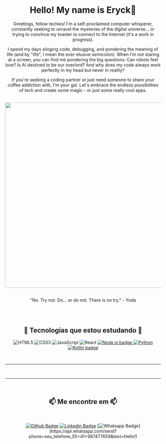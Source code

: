 <div align="center">
  <h1>Hello! My name is Eryck👋</h1>
  <p>Greetings, fellow techies! I'm a self-proclaimed computer whisperer, constantly seeking to unravel the mysteries of the digital universe... or trying to convince   my toaster to connect to the Internet (it's a work in progress).</p>
    
  <p>I spend my days slinging code, debugging, and pondering the meaning of life (and by "life", I mean the ever-elusive semicolon). When I'm not staring at a screen,    you can find me pondering the big questions: Can robots feel love? Is AI destined to be our overlord? And why does my code always work perfectly in my head but       never in reality? 
    
   <p>If you're seeking a coding partner or just need someone to share your coffee addiction with, I'm your gal. Let's embrace the endless possibilities of tech and      create some magic - or just some really cool apps.</p>
  <br>
  <img src="https://cdnb.artstation.com/p/assets/images/images/048/282/733/original/exceptrea-gamerroom-1-revisioned-0.gif" width="600px">
  <br>
  <br>
  <p>"No. Try not. Do… or do not. There is no try." - Yoda</p>
  <br>
  <br>
  <h2>🚀 Tecnologias que estou estudando 🚀</h2>
  
  <p align="center">
    <img src="https://img.shields.io/badge/-HTML5-E34F26?logo=html5&logoColor=white&style=for-the-badge" alt="HTML5">
    <img src="https://img.shields.io/badge/-CSS3-1572B6?logo=css3&logoColor=white&style=for-the-badge" alt="CSS3">
    <img src="https://img.shields.io/badge/-JavaScript-F7DF1E?logo=javascript&logoColor=white&style=for-the-badge" alt="JavaScript">
    <img src="https://img.shields.io/badge/-React-61DAFB?logo=react&logoColor=white&style=for-the-badge" alt="React">
    <a href="https://nodejs.org/"><img src="https://img.shields.io/badge/Node.js-%23339933.svg?&style=for-the-badge&logo=node.js&logoColor=white" alt="Node.js badge"/>
    <img src="https://img.shields.io/badge/-Python-3776AB?logo=python&logoColor=white&style=for-the-badge" alt="Python">
    <a href="https://kotlinlang.org/"><img src="https://img.shields.io/badge/Kotlin-%230095D5.svg?&style=for-the-badge&logo=kotlin&logoColor=white" alt="Kotlin badge"/></a>

  </p>
  <br>
  <hr>
  <br>
  <hr>
  <br>
  <h2>📫 Me encontre em 📫</h2>
  <br>
      
[![Github Badge](https://img.shields.io/badge/-Github-000?style=flat-square&logo=Github&logoColor=white&link=https://github.com/EryckBarreto)](https://github.com/EryckBarreto)
[![Linkedin Badge](https://img.shields.io/badge/-LinkedIn-blue?style=flat-square&logo=Linkedin&logoColor=white&link=https://www.linkedin.com/in/eryckbarreto/)](https://www.linkedin.com/in/eryckbarreto/)
[![Whatsapp Badge](https://img.shields.io/badge/-Whatsapp-4CA143?style=flat-square&labelColor=4CA143&logo=whatsapp&logoColor=white&link=https://api.whatsapp.com/send?phone=seu_telefone_55+41+9987477659&text=Hello!)](https://api.whatsapp.com/send?phone=seu_telefone_55+41+987477659&text=Hello!)
    </a>
  </p>
</div>
